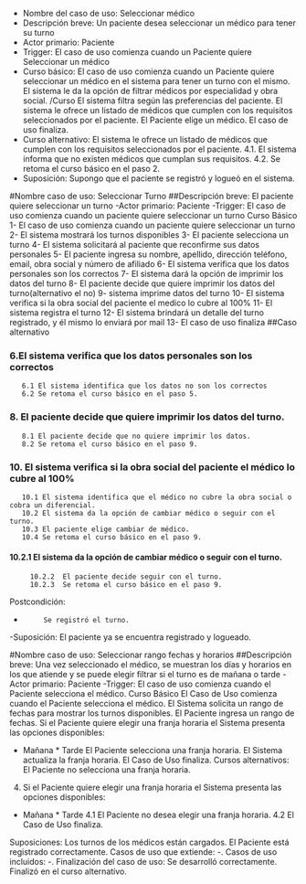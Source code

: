 - Nombre del caso de uso: Seleccionar médico
- Descripción breve: Un paciente desea seleccionar un médico para tener su turno
- Actor primario: Paciente
- Trigger: El caso de uso comienza cuando un Paciente quiere Seleccionar un médico
- Curso básico:
El caso de uso comienza cuando un Paciente quiere seleccionar un médico en el sistema para tener un turno con el mismo.
El sistema le da la opción de filtrar médicos por especialidad y obra social.
/Curso
El sistema filtra según las preferencias del paciente.
El sistema le ofrece un listado de médicos que cumplen con los requisitos seleccionados por el paciente.
El Paciente elige un médico.
El caso de uso finaliza.
- Curso alternativo:
El sistema le ofrece un listado de médicos que cumplen con los requisitos seleccionados por el paciente.
4.1. El sistema informa que no existen médicos que cumplan sus requisitos.
4.2. Se retoma el curso básico en el paso 2.
- Suposición: Supongo que el paciente se registró y logueó en el sistema.

#Nombre caso de uso: Seleccionar Turno
##Descripción breve: El paciente quiere seleccionar un turno 
-Actor primario: Paciente
-Trigger: El caso de uso comienza cuando un paciente quiere seleccionar un turno
Curso Básico
1-      El caso de uso comienza cuando un paciente quiere seleccionar un turno
2-      El sistema mostrará los turnos disponibles
3-      El paciente selecciona un turno
4-      El sistema solicitará al paciente que reconfirme sus datos personales
5-      El paciente ingresa su nombre, apellido, dirección teléfono, email, obra social y número de afiliado
6- El sistema verifica que los datos personales son los correctos
7-	 El sistema dará la opción de imprimir los datos del turno
8-   El paciente decide que quiere imprimir los datos del turno(alternativo el no)
9-   sistema imprime datos del turno
10- El sistema verifica si la obra social del paciente el medico lo cubre al 100%
11- El sistema registra el turno
12- El sistema brindará un detalle del turno registrado, y él mismo lo enviará por mail
13- El caso de uso finaliza
##Caso alternativo
### 6.El sistema verifica que los datos personales son los correctos
       6.1 El sistema identifica que los datos no son los correctos
       6.2 Se retoma el curso básico en el paso 5.

### 8. El paciente decide que quiere imprimir los datos del turno.
       8.1 El paciente decide que no quiere imprimir los datos.
       8.2 Se retoma el curso básico en el paso 9.
### 10. El sistema verifica si la obra social del paciente el médico lo cubre al 100%
       10.1 El sistema identifica que el médico no cubre la obra social o cobra un diferencial.
       10.2 El sistema da la opción de cambiar médico o seguir con el turno. 
       10.3 El paciente elige cambiar de médico.
       10.4 Se retoma el curso básico en el paso 9.
#### 10.2.1  El sistema da la opción de cambiar médico o seguir con el turno.
         10.2.2  El paciente decide seguir con el turno.
         10.2.3  Se retoma el curso básico en el paso 9.
Postcondición:
-          Se registró el turno.
-Suposición: El paciente ya se encuentra registrado y logueado.

#Nombre caso de uso: Seleccionar rango fechas y horarios
##Descripción breve: Una vez seleccionado el médico, se muestran los días y horarios en los que atiende y se puede elegir filtrar si el turno es de mañana o tarde
-Actor primario: Paciente
-Trigger: El caso de uso comienza cuando el Paciente selecciona el médico.
Curso Básico
El Caso de Uso comienza cuando el Paciente selecciona el médico.
El Sistema solicita un rango de fechas para mostrar los turnos disponibles.
El Paciente ingresa un rango de fechas.
Si el Paciente quiere elegir una franja horaria el Sistema presenta las opciones disponibles:
 * Mañana 	* Tarde
El Paciente selecciona una franja horaria.
El Sistema actualiza la franja horaria.
El Caso de Uso finaliza.
Cursos alternativos: El Paciente no selecciona una franja horaria.
4.  Si el Paciente quiere elegir una franja horaria el Sistema presenta las opciones disponibles:
 * Mañana 	* Tarde
4.1 El Paciente no desea elegir una franja horaria.
4.2 El Caso de Uso finaliza.

Suposiciones: Los turnos de los médicos están cargados. El Paciente está registrado correctamente.
Casos de uso que extiende: -.
Casos de uso incluidos: -.
Finalización del caso de uso: Se desarrolló correctamente. Finalizó en el curso alternativo.